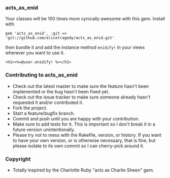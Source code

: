 ### acts_as_enid

Your classes will be 100 times more cynically awesome with this gem. Install with 

```gem 'acts_as_enid', :git => 'git://github.com/alicetragedy/acts_as_enid.git'```

then bundle it and add the instance method `enidify!` in your views wherever you want to use it. 

```<h1><%=@user.enidify! %></h1>```

### Contributing to acts_as_enid
 
* Check out the latest master to make sure the feature hasn't been implemented or the bug hasn't been fixed yet.
* Check out the issue tracker to make sure someone already hasn't requested it and/or contributed it.
* Fork the project.
* Start a feature/bugfix branch.
* Commit and push until you are happy with your contribution.
* Make sure to add tests for it. This is important so I don't break it in a future version unintentionally.
* Please try not to mess with the Rakefile, version, or history. If you want to have your own version, or is otherwise necessary, that is fine, but please isolate to its own commit so I can cherry-pick around it.

### Copyright

* Totally inspired by the Charlotte Ruby "acts as Charlie Sheen" gem.
